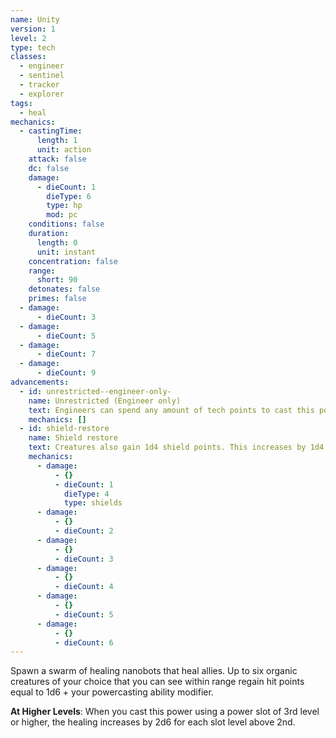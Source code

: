 ```yaml
---
name: Unity
version: 1
level: 2
type: tech
classes:
  - engineer
  - sentinel
  - tracker
  - explorer
tags:
  - heal
mechanics:
  - castingTime:
      length: 1
      unit: action
    attack: false
    dc: false
    damage:
      - dieCount: 1
        dieType: 6
        type: hp
        mod: pc
    conditions: false
    duration:
      length: 0
      unit: instant
    concentration: false
    range:
      short: 90
    detonates: false
    primes: false
  - damage:
      - dieCount: 3
  - damage:
      - dieCount: 5
  - damage:
      - dieCount: 7
  - damage:
      - dieCount: 9
advancements:
  - id: unrestricted--engineer-only-
    name: Unrestricted (Engineer only)
    text: Engineers can spend any amount of tech points to cast this power. They are not limited by their Tech Point Limit column.
    mechanics: []
  - id: shield-restore
    name: Shield restore
    text: Creatures also gain 1d4 shield points. This increases by 1d4 for each power slot above the 2nd.
    mechanics:
      - damage:
          - {}
          - dieCount: 1
            dieType: 4
            type: shields
      - damage:
          - {}
          - dieCount: 2
      - damage:
          - {}
          - dieCount: 3
      - damage:
          - {}
          - dieCount: 4
      - damage:
          - {}
          - dieCount: 5
      - damage:
          - {}
          - dieCount: 6
---
```

Spawn a swarm of healing nanobots that heal allies. Up to six organic creatures of your choice that you can see within range
regain hit points equal to 1d6 + your powercasting ability modifier.

__At Higher Levels__: When you cast this power using a power slot of 3rd level or higher, the healing increases
by 2d6 for each slot level above 2nd.
